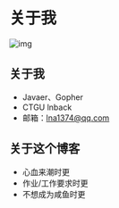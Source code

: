 # 关于我

![img](https://cdn.jsdelivr.net/gh/lnback/imgbed/img/about.jpg)

## 关于我
- Javaer、Gopher
- CTGU lnback
- 邮箱：lna1374@qq.com 

## 关于这个博客
- 心血来潮时更
- 作业/工作要求时更
- 不想成为咸鱼时更




